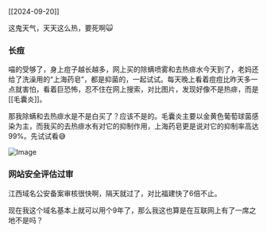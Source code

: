 [[2024-09-20]]

这鬼天气，天天这么热，要死啊🙀

### 长痘
喵的受够了，身上痘子越长越多，网上买的除螨喷雾和去热痱水今天到了，老妈还给了洗澡用的“上海药皂”，都是抑菌的，一起试试。每天晚上看着痘痘比昨天多一点就害怕，看着巨恐怖，忍不住在网上搜索，对比图片，发现好像不是热痱，而是[[毛囊炎]]。

那我除螨和去热痱水是不是白买了？应该不是的。毛囊炎主要以金黄色葡萄球菌感染为主，而我买的去热痱水有对它的抑制作用，上海药皂更是说对它的抑制率高达99%。先试试看😅

<img src="https://c.zhzhzh.fun/d/123%E4%BA%91%E7%9B%98/%E5%9B%BE%E7%89%87/IMG_20240919_232910.jpg?sign=rtSqurPusxUDxvnhQVbnM-kIRx6jKPFl7Vgw_QMv0Pc=:0" alt="Image" style="max-width: 100%; height: auto;">


### 网站安全评估过审
江西域名公安备案审核很快啊，隔天就过了，对比福建快了6倍不止。

现在我这个域名基本上就可以用个9年了，那么我这也算是在互联网上有了一席之地不是吗？